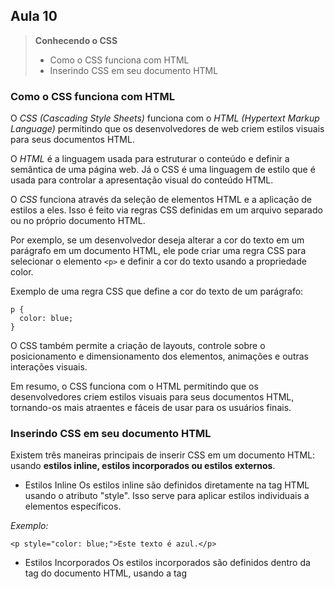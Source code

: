 ## Aula 10

> **Conhecendo o CSS**
>
>- Como o CSS funciona com HTML
>- Inserindo CSS em seu documento HTML

### Como o CSS funciona com HTML

O _CSS (Cascading Style Sheets)_ funciona com o _HTML (Hypertext Markup Language)_ permitindo que os desenvolvedores de web criem estilos visuais para seus 
documentos HTML.

O _HTML_ é a linguagem usada para estruturar o conteúdo e definir a semântica de uma página web. Já o CSS é uma linguagem de estilo que é usada para
controlar a apresentação visual do conteúdo HTML.

O _CSS_ funciona através da seleção de elementos HTML e a aplicação de estilos a eles. Isso é feito via regras CSS definidas em um arquivo separado ou no 
próprio documento HTML.

Por exemplo, se um desenvolvedor deseja alterar a cor do texto em um parágrafo em um documento HTML, ele pode criar uma regra CSS para selecionar o 
elemento ``<p>`` e definir a cor do texto usando a propriedade color.

Exemplo de uma regra CSS que define a cor do texto de um parágrafo:

```
p {
  color: blue;
}
```

O CSS também permite a criação de layouts, controle sobre o posicionamento e dimensionamento dos elementos, animações e outras interações visuais.

Em resumo, o CSS funciona com o HTML permitindo que os desenvolvedores criem estilos visuais para seus documentos HTML, tornando-os mais atraentes e 
fáceis de usar para os usuários finais.

### Inserindo CSS em seu documento HTML

Existem três maneiras principais de inserir CSS em um documento HTML: usando **estilos inline, estilos incorporados ou estilos externos**.


* Estilos Inline
Os estilos inline são definidos diretamente na tag HTML usando o atributo "style". Isso serve para aplicar estilos individuais a elementos específicos.

_Exemplo:_

```
<p style="color: blue;">Este texto é azul.</p>
```


* Estilos Incorporados
Os estilos incorporados são definidos dentro da tag <head> do documento HTML, usando a tag <style>. Isso permite que você defina estilos para vários elementos em uma única seção.

_Exemplo:_

```
<head>
  <style>
    p {
      color: blue;
    }
  </style>
</head>
``` 
 
  
* Estilos Externos
Os estilos externos são definidos em um arquivo CSS separado e vinculados ao documento HTML usando a tag <link> dentro da seção <head> do documento HTML.

_Exemplo:_

```
  <link rel="stylesheet" type="text/css" href="estilos.css">
```

Neste exemplo, o arquivo "estilos.css" contém as definições CSS para todos os elementos HTML no documento. É uma boa prática usar arquivos CSS externos, 
  pois isso ajuda a manter o código organizado e facilita a manutenção a longo prazo.

Independentemente do método escolhido, é importante seguir as melhores práticas para escrever CSS limpo e bem estruturado, o que pode ajudar a melhorar a
  legibilidade do código e tornar a manutenção mais fácil no futuro.
